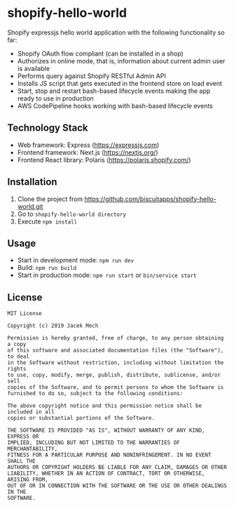 # shopify-hello-world
Shopify expressjs hello world application with the following functionality so far:
* Shopify OAuth flow compliant (can be installed in a shop)
* Authorizes in online mode, that is, information about current admin user is available
* Performs query against Shopify RESTful Admin API
* Installs JS script that gets executed in the frontend store on load event
* Start, stop and restart bash-based lifecycle events making the app ready to use in production
* AWS CodePipeline hooks working with bash-based lifecycle events

## Technology Stack
* Web framework: Express (https://expressjs.com)
* Frontend framework: Next.js (https://nextjs.org/)
* Frontend React library: Polaris (https://polaris.shopify.com/)

## Installation
1. Clone the project from https://github.com/biscuitapps/shopify-hello-world.git
2. Go to ```shopify-hello-world directory```
3. Execute ```npm install```

## Usage
* Start in development mode: ```npm run dev```
* Build: ```npm run build```
* Start in production mode: ```npm run start``` or ```bin/service start```

## License
    MIT License

    Copyright (c) 2019 Jacek Mech

    Permission is hereby granted, free of charge, to any person obtaining a copy
    of this software and associated documentation files (the "Software"), to deal
    in the Software without restriction, including without limitation the rights
    to use, copy, modify, merge, publish, distribute, sublicense, and/or sell
    copies of the Software, and to permit persons to whom the Software is
    furnished to do so, subject to the following conditions:

    The above copyright notice and this permission notice shall be included in all
    copies or substantial portions of the Software.

    THE SOFTWARE IS PROVIDED "AS IS", WITHOUT WARRANTY OF ANY KIND, EXPRESS OR
    IMPLIED, INCLUDING BUT NOT LIMITED TO THE WARRANTIES OF MERCHANTABILITY,
    FITNESS FOR A PARTICULAR PURPOSE AND NONINFRINGEMENT. IN NO EVENT SHALL THE
    AUTHORS OR COPYRIGHT HOLDERS BE LIABLE FOR ANY CLAIM, DAMAGES OR OTHER
    LIABILITY, WHETHER IN AN ACTION OF CONTRACT, TORT OR OTHERWISE, ARISING FROM,
    OUT OF OR IN CONNECTION WITH THE SOFTWARE OR THE USE OR OTHER DEALINGS IN THE
    SOFTWARE.
